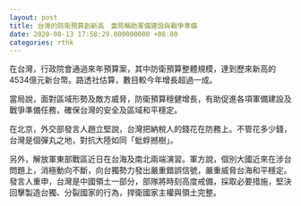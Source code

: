 ```yaml
---
layout: post
title: 台灣的防衛預算創新高　當局稱助軍備建設與戰爭準備
date: 2020-08-13 17:58:29.000000000 +08:00
categories: rthk
---
```


在台灣，行政院會通過來年預算案，其中防衛預算整體規模，達到歷來新高的4534億元新台幣。路透社估算，數目較今年增長超過一成。

當局說，面對區域形勢及敵方威脅，防衛預算穩健增長，有助促進各項軍備建設及戰爭準備任務，確保台灣的安全及區域和平穩定。

在北京，外交部發言人趙立堅說，台灣把納稅人的錢花在防務上。不管花多少錢，台灣是個彈丸之地，對抗大陸如同「蚍蜉撼樹」。

另外，解放軍東部戰區近日在台海及南北兩端演習。軍方說，個別大國近來在涉台問題上，消極動向不斷，向台獨勢力發出嚴重錯誤信號，嚴重威脅台海和平穩定。發言人重申，台灣是中國領土一部分，部隊將時刻高度戒備，採取必要措施，堅決回擊製造台獨、分裂國家的行為，捍衛國家主權與領土完整。
